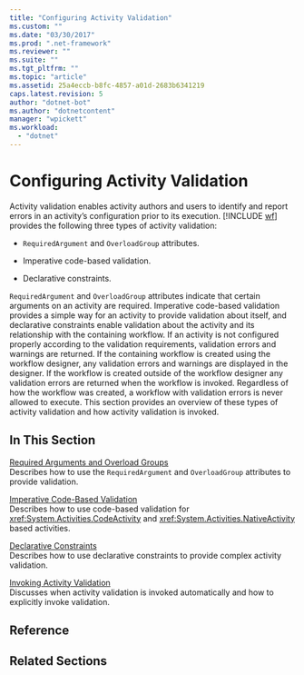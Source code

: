 ```yaml
---
title: "Configuring Activity Validation"
ms.custom: ""
ms.date: "03/30/2017"
ms.prod: ".net-framework"
ms.reviewer: ""
ms.suite: ""
ms.tgt_pltfrm: ""
ms.topic: "article"
ms.assetid: 25a4eccb-b8fc-4857-a01d-2683b6341219
caps.latest.revision: 5
author: "dotnet-bot"
ms.author: "dotnetcontent"
manager: "wpickett"
ms.workload: 
  - "dotnet"
---
```

# Configuring Activity Validation
Activity validation enables activity authors and users to identify and report errors in an activity’s configuration prior to its execution. [!INCLUDE [wf](../../../includes/wf-md.md)] provides the following three types of activity validation:  
  
-   `RequiredArgument` and `OverloadGroup` attributes.  
  
-   Imperative code-based validation.  
  
-   Declarative constraints.  
  
 `RequiredArgument` and `OverloadGroup` attributes indicate that certain arguments on an activity are required. Imperative code-based validation provides a simple way for an activity to provide validation about itself, and declarative constraints enable validation about the activity and its relationship with the containing workflow. If an activity is not configured properly according to the validation requirements, validation errors and warnings are returned. If the containing workflow is created using the workflow designer, any validation errors and warnings are displayed in the designer. If the workflow is created outside of the workflow designer any validation errors are returned when the workflow is invoked. Regardless of how the workflow was created, a workflow with validation errors is never allowed to execute. This section provides an overview of these types of activity validation and how activity validation is invoked.  
  
## In This Section  
 [Required Arguments and Overload Groups](../../../docs/framework/windows-workflow-foundation/required-arguments-and-overload-groups.md)  
 Describes how to use the `RequiredArgument` and `OverloadGroup` attributes to provide validation.  
  
 [Imperative Code-Based Validation](../../../docs/framework/windows-workflow-foundation/imperative-code-based-validation.md)  
 Describes how to use code-based validation for <xref:System.Activities.CodeActivity> and <xref:System.Activities.NativeActivity> based activities.  
  
 [Declarative Constraints](../../../docs/framework/windows-workflow-foundation/declarative-constraints.md)  
 Describes how to use declarative constraints to provide complex activity validation.  
  
 [Invoking Activity Validation](../../../docs/framework/windows-workflow-foundation/invoking-activity-validation.md)  
 Discusses when activity validation is invoked automatically and how to explicitly invoke validation.  
  
## Reference  
  
## Related Sections
